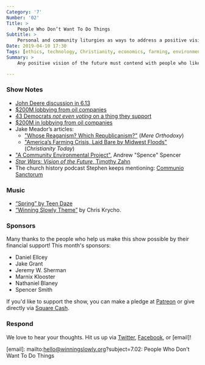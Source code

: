 ```yaml
---
Category: '7'
Number: '02'
Title: >
    People Who Don’t Want To Do Things
Subtitle: >
    Personal and community liturgies as ways to address a positive vision of the future to people who like the current way of doing things.
Date: 2019-04-10 17:30
Tags: [ethics, technology, Christianity, economics, farming, environment, business]
Summary: >
    Any positive vision of the future must contend with people who like the current way of doing things. We discuss personal and communal liturgies as potential ways to address the issue.

---
```


### Show Notes

- [John Deere discussion in 6.13](https://winningslowly.org/6.13/)
- [$200M lobbying from oil companies](https://www.forbes.com/sites/niallmccarthy/2019/03/25/oil-and-gas-giants-spend-millions-lobbying-to-block-climate-change-policies-infographic/#248f3ac17c4f)
- [43 Democrats *not even voting* on a thing they support](https://www.nytimes.com/2019/03/26/us/politics/senate-green-new-deal.html)
- [$200M in lobbying from oil companies](https://www.forbes.com/sites/niallmccarthy/2019/03/25/oil-and-gas-giants-spend-millions-lobbying-to-block-climate-change-policies-infographic/#74c996e27c4f)
- Jake Meador’s articles:
    - ["Whose Reaganism? Which Republicanism?"](https://mereorthodoxy.com/against-the-dead-consensus-response/) (<cite>Mere Orthodoxy</cite>)
    - ["America’s Farming Crisis, Laid Bare by Midwest Floods"](https://www.christianitytoday.com/ct/2019/march-web-only/midwest-floods-farming-crisis-nebraska.html) (<cite>Christianity Today</cite>)
- ["A Community Environmental Project"](https://www.ethicsandculture.com/blog/2018/a-community-environmental-project), Andrew "Spence" Spencer
- [<cite>Star Wars: Vision of the Future</cite>, Timothy Zahn](https://www.alibris.com/Vision-of-the-Future-Timothy-Zahn/book/7059050?matches=156)
- The church history podcast Stephen keeps mentioning: [Communio Sanctorum](https://www.sanctorum.us)

### Music

- [“Spring” by Teen Daze](https://teendaze.bandcamp.com/track/spring-2)
- [“Winning Slowly Theme”](https://soundcloud.com/chriskrycho/winning-slowly) by Chris Krycho. 

### Sponsors

Many thanks to the people who help us make this show possible by their financial support! This month's sponsors:

- Daniel Ellcey
- Jake Grant
- Jeremy W. Sherman
- Marnix Klooster
- Nathaniel Blaney
- Spencer Smith

If you'd like to support the show, you can make a pledge at [Patreon] or give directly via [Square Cash].

[Patreon]: https://www.patreon.com/winningslowly
[Square Cash]: https://cash.me/$winningslowly


### Respond

We love to hear your thoughts. Hit us up via [Twitter], [Facebook], or [email]!

[Twitter]: //www.twitter.com/winningslowly
[Facebook]: //www.facebook.com/winningslowlypodcast
[email]: mailto:hello@winningslowly.org?subject=7.02: People Who Don’t Want To Do Things
